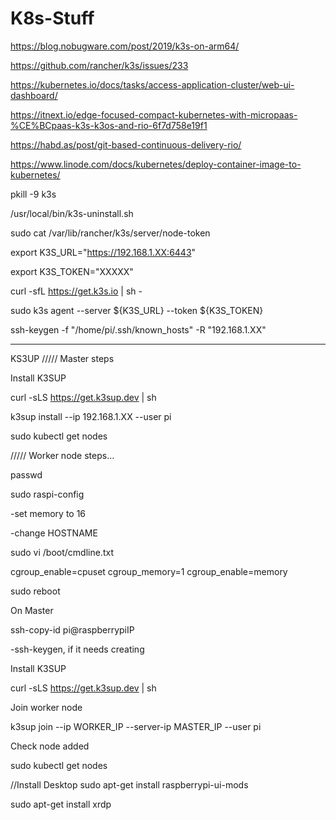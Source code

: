 # K8s-Stuff

https://blog.nobugware.com/post/2019/k3s-on-arm64/

https://github.com/rancher/k3s/issues/233

https://kubernetes.io/docs/tasks/access-application-cluster/web-ui-dashboard/

https://itnext.io/edge-focused-compact-kubernetes-with-micropaas-%CE%BCpaas-k3s-k3os-and-rio-6f7d758e19f1

https://habd.as/post/git-based-continuous-delivery-rio/

https://www.linode.com/docs/kubernetes/deploy-container-image-to-kubernetes/

pkill -9 k3s

/usr/local/bin/k3s-uninstall.sh

sudo cat /var/lib/rancher/k3s/server/node-token

export K3S_URL="https://192.168.1.XX:6443"

export K3S_TOKEN="XXXXX"

curl -sfL https://get.k3s.io | sh -

sudo k3s agent --server ${K3S_URL} --token ${K3S_TOKEN}

ssh-keygen -f "/home/pi/.ssh/known_hosts" -R "192.168.1.XX"

---
KS3UP
/////
Master steps

Install K3SUP

curl -sLS https://get.k3sup.dev | sh

k3sup install --ip 192.168.1.XX --user pi

sudo kubectl get nodes

/////
Worker node steps...

passwd

sudo raspi-config

-set memory to 16

-change HOSTNAME

sudo vi /boot/cmdline.txt

cgroup_enable=cpuset cgroup_memory=1 cgroup_enable=memory

sudo reboot

On Master

ssh-copy-id pi@raspberrypiIP

-ssh-keygen, if it needs creating

Install K3SUP

curl -sLS https://get.k3sup.dev | sh

Join worker node

k3sup join --ip WORKER_IP --server-ip MASTER_IP --user pi

Check node added

sudo kubectl get nodes

//Install Desktop
sudo apt-get install raspberrypi-ui-mods

sudo apt-get install xrdp
